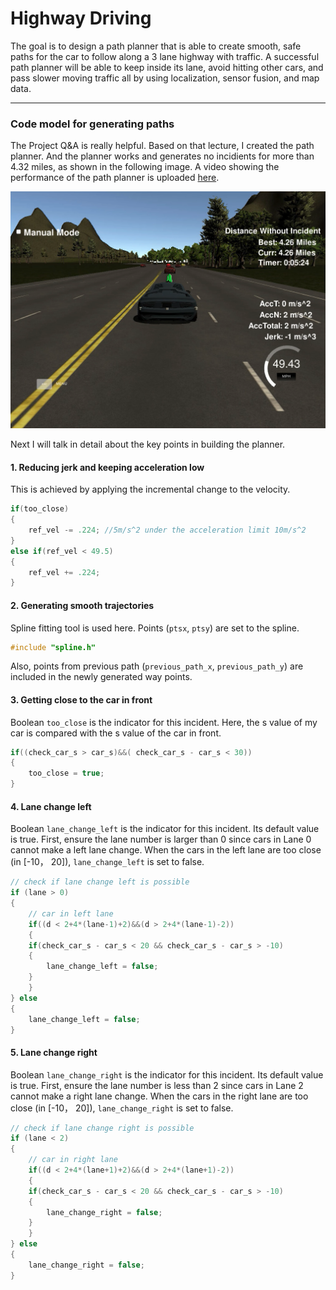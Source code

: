 # **Highway Driving**

The goal is to design a path planner that is able to create smooth, safe paths for the car to follow along a 3 lane highway with traffic. A successful path planner will be able to keep inside its lane, avoid hitting other cars, and pass slower moving traffic all by using localization, sensor fusion, and map data.

[//]: # (Image References)

[image1]: Result_image.png

---
### Code model for generating paths

The Project Q&A is really helpful. Based on that lecture, I created the path planner. And the planner works and generates no incidients for more than 4.32 miles, as shown in the following image. A video showing the performance of the path planner is uploaded [here](https://youtu.be/1Nu3SbrVvoc).

![alt text][image1]

Next I will talk in detail about the key points in building the planner.

#### 1. Reducing jerk and keeping acceleration low

This is achieved by applying the incremental change to the velocity.

```C++
if(too_close)
{
    ref_vel -= .224; //5m/s^2 under the acceleration limit 10m/s^2
}
else if(ref_vel < 49.5)
{
    ref_vel += .224;
}
```

#### 2. Generating smooth trajectories

Spline fitting tool is used here. Points (`ptsx`, `ptsy`) are set to the spline.

```C++
#include "spline.h"
```
Also, points from previous path (`previous_path_x`, `previous_path_y`) are included in the newly generated way points.

#### 3. Getting close to the car in front

Boolean `too_close` is the indicator for this incident. Here, the s value of my car is compared with the s value of the car in front.

```C++
if((check_car_s > car_s)&&( check_car_s - car_s < 30))
{
    too_close = true;
}
```
#### 4. Lane change left

Boolean `lane_change_left` is the indicator for this incident. Its default value is true. First, ensure the lane number is larger than 0 since cars in Lane 0 cannot make a left lane change. When the cars in the left lane are too close (in [-10， 20]), `lane_change_left` is set to false.

```C++
// check if lane change left is possible
if (lane > 0)
{
    // car in left lane
    if((d < 2+4*(lane-1)+2)&&(d > 2+4*(lane-1)-2))
    {
    if(check_car_s - car_s < 20 && check_car_s - car_s > -10)
    {
        lane_change_left = false;
    }
    }
} else
{
    lane_change_left = false;
}
```

#### 5. Lane change right

Boolean `lane_change_right` is the indicator for this incident. Its default value is true. First, ensure the lane number is less than 2 since cars in Lane 2 cannot make a right lane change. When the cars in the right lane are too close (in [-10， 20]), `lane_change_right` is set to false.

```C++
// check if lane change right is possible
if (lane < 2)
{
    // car in right lane
    if((d < 2+4*(lane+1)+2)&&(d > 2+4*(lane+1)-2))
    {
    if(check_car_s - car_s < 20 && check_car_s - car_s > -10)
    {
        lane_change_right = false;
    }
    }       
} else 
{
    lane_change_right = false;
}           
```


